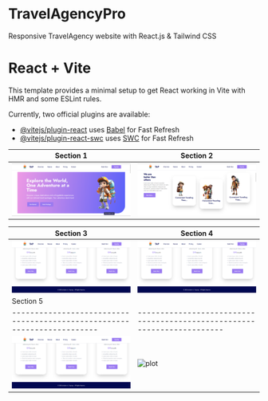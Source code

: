 # TravelAgencyPro

Responsive TravelAgency website with React.js & Tailwind CSS

# React + Vite

This template provides a minimal setup to get React working in Vite with HMR and some ESLint rules.

Currently, two official plugins are available:

- [@vitejs/plugin-react](https://github.com/vitejs/vite-plugin-react/blob/main/packages/plugin-react/README.md) uses [Babel](https://babeljs.io/) for Fast Refresh
- [@vitejs/plugin-react-swc](https://github.com/vitejs/vite-plugin-react-swc) uses [SWC](https://swc.rs/) for Fast Refresh

| Section 1                             | Section 2                             |
| ------------------------------------- | ------------------------------------- |
| ![plot](./src/assets/design/img1.png) | ![plot](./src/assets/design/img3.png) |

| Section 3                                                               | Section 4                                                               |
| ----------------------------------------------------------------------- | ----------------------------------------------------------------------- |
| ![plot](./src/assets/design/img6.png)                                   | ![plot](./src/assets/design/img6.png)                                   |
| Section 5                                                               |                                                                         |
| ----------------------------------------------------------------------- | ----------------------------------------------------------------------- |
| ![plot](./src/assets/design/img6.png)                                   | ![plot]()                                                               |
